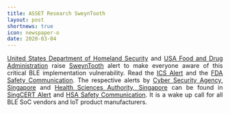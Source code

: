 ```yaml
---
title: ASSET Research SweynTooth
layout: post
shortnews: true
icon: newspaper-o
date: 2020-03-04
---
```

<p style="text-align:justify">
<a href="https://www.dhs.gov/">United States Department of Homeland Security</a> and <a href="https://www.fda.gov/home">USA Food and Drug Administration</a> 
raise <a href="https://asset-group.github.io/disclosures/sweyntooth/">SweynTooth</a> alert to make everyone aware of this critical BLE implementation 
vulnerability. Read the <a href="https://www.us-cert.gov/ics/alerts/ics-alert-20-063-01">ICS Alert</a> and the <a href="https://www.fda.gov/medical-devices/safety-communications/sweyntooth-cybersecurity-vulnerabilities-may-affect-certain-medical-devices-fda-safety-communication">FDA Safety Communication</a>. The respective alerts by 
<a href="https://www.csa.gov.sg/">Cyber Security Agency, Singapore</a> and <a href="https://www.hsa.gov.sg/">Health Sciences Authority, Singapore</a> can be 
found in <a href="https://www.csa.gov.sg/singcert/alerts/multiple-vulnerabilities-in-bluetooth-low-energy-devices">SingCERT Alert</a> and 
<a href="https://www.hsa.gov.sg/announcements/news/hsa-safety-communication-sweyntooth-cybersecurity-vulnerabilities-affecting-certain-bluetooth-enabled-medical-devices">HSA Safety Communication</a>. 
It is a wake up call for all BLE SoC vendors and IoT product manufacturers. 
</p> 
